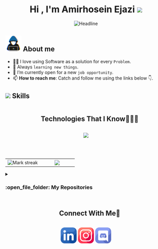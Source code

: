 <h1 align="center"><b>Hi , I'm Amirhosein Ejazi </b><img src="https://media.giphy.com/media/hvRJCLFzcasrR4ia7z/giphy.gif" width="35"></h1>

<div align=center>
  <img src="https://readme-typing-svg.herokuapp.com?font=Time+New+Roman&color=cyan&size=25&center=true&vCenter=true&width=500&height=40&lines=Hi&hearts;++;Backend+Enthusiast;Computer+Engineering+Student;Passionate+Learner;&hearts;Love+exploring+new+ideas+and+technologies.." alt="Headline" />
</div>

## <picture><img src = "https://github.com/Amirejazi/Amirejazi/blob/main/assets/about_me.gif" width = 50px></picture> **About me**
- :technologist: I love using Software as a solution for every `Problem`.
- 🥰 Always `learning new things`.
- :thinking: I’m currently open for a new `job opportunity`.
- 📫 <b>How to reach me</b>: Catch and follow me using the links below 👇.


## <img src="https://media2.giphy.com/media/QssGEmpkyEOhBCb7e1/giphy.gif?cid=ecf05e47a0n3gi1bfqntqmob8g9aid1oyj2wr3ds3mg700bl&rid=giphy.gif" width ="25"><b> Skills</b>


<div id="user-content-toc">
  <ul align="center">
    <summary><h2 style="display: inline-block">Technologies That I Know👨🏻‍💻</h2></summary>
  </ul>
</div>

<!--tech stack icons-->
<p align="center">
  <a href="https://skillicons.dev">
    <img src="https://skillicons.dev/icons?i=go,cs,dotnet,py,django,docker,git,postgres,nginx,html,css,js,react,nextjs&perline=5" />
  </a>
</p>
<br></br>

<!--github state-->
<table align="center">
<tr border="none">
<td width="50%" align="center">
  <img  title="🔥 Get streak stats for your profile at git.io/streak-stats" alt="Mark streak" src="https://github-readme-streak-stats.herokuapp.com/?user=Amirejazi&theme=dark&hide_border=false" /> 
</td>

<td width="50%" align="center">
  <img  align="center"  src="https://github-readme-stats.vercel.app/api?username=Amirejazi&theme=dark&show_icons=true&count_private=true" />
  </td>
</tr>
</table>

<!--repositories-->
<details><summary><h3> :open_file_folder: My Repositories </h3></summary>

----
	
<div>
  <p align="center">
	<a href="https://github.com/Amirejazi/Vendor_asp">
      		<img src="https://github-readme-stats.vercel.app/api/pin/?username=Amirejazi&repo=Vendor_asp&theme=tokyonight" alt="GitHub Stats"/>
  </a>
	<a href="https://github.com/Amirejazi/Vendor_django">
      		<img src="https://github-readme-stats.vercel.app/api/pin/?username=Amirejazi&repo=Vendor_django&theme=tokyonight" alt="GitHub Stats"/>
  </a>
  <a href="https://github.com/Amirejazi/TopLearn_asp.net_version">
      		<img src="https://github-readme-stats.vercel.app/api/pin/?username=Amirejazi&repo=TopLearn_asp.net_version&theme=tokyonight" alt="GitHub Stats"/>
  </a>
<a href="https://github.com/Amirejazi/TopLearn_django_version">
      		<img src="https://github-readme-stats.vercel.app/api/pin/?username=Amirejazi&repo=TopLearn_django_version&theme=tokyonight" alt="GitHub Stats"/>
  </a>
  <a href="https://github.com/Amirejazi/Shop_project">
      		<img src="https://github-readme-stats.vercel.app/api/pin/?username=Amirejazi&repo=Shop_project&theme=tokyonight" alt="GitHub Stats"/>
  </a>
  <a href="https://github.com/Amirejazi/musuem-garden">
      		<img src="https://github-readme-stats.vercel.app/api/pin/?username=Amirejazi&repo=musuem-garden&theme=tokyonight" alt="GitHub Stats"/>
  </a>
  <a href="https://github.com/Amirejazi/ChessFill">
      		<img src="https://github-readme-stats.vercel.app/api/pin/?username=Amirejazi&repo=ChessFill&theme=tokyonight" alt="GitHub Stats"/>
  </a>
  </p>
</div>
</details>

<!-- Connect with me -->
<!--h2 without bottom border-->
<div id="user-content-toc">
  <ul align="center">
    <summary><h2 style="display: inline-block">Connect With Me🤝</h2></summary>
  </ul>
</div>

<!--icons and links-->
<p align="center">
<a href="https://www.linkedin.com/in/amirhosein-ejazi-ba7323260" target="blank"><img align="center" src="https://github.com/Amirejazi/Amirejazi/blob/main/assets/linkdin_img.png" alt="linkedin" height="50" width="50" /></a>
<a href="https://www.instagram.com/Amir.ho3ein.e" target="blank"><img align="center" src="https://github.com/Amirejazi/Amirejazi/blob/main/assets/instagram_img.png" alt="instagram" height="50" width="50" /></a>
<a href="#" target="blank"><img align="center" src="https://github.com/Amirejazi/Amirejazi/blob/main/assets/discord_img.png" alt="discord" height="50" width="50" /></a>
</p>
